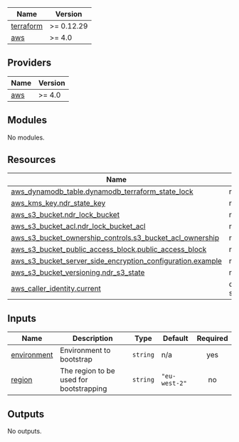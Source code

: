 <!-- BEGIN_TF_DOCS -->

| Name                                                                     | Version    |
| ------------------------------------------------------------------------ | ---------- |
| <a name="requirement_terraform"></a> [terraform](#requirement_terraform) | >= 0.12.29 |
| <a name="requirement_aws"></a> [aws](#requirement_aws)                   | >= 4.0     |

## Providers

| Name                                             | Version |
| ------------------------------------------------ | ------- |
| <a name="provider_aws"></a> [aws](#provider_aws) | >= 4.0  |

## Modules

No modules.

## Resources

| Name                                                                                                                                                                                     | Type        |
| ---------------------------------------------------------------------------------------------------------------------------------------------------------------------------------------- | ----------- |
| [aws_dynamodb_table.dynamodb_terraform_state_lock](https://registry.terraform.io/providers/hashicorp/aws/latest/docs/resources/dynamodb_table)                                           | resource    |
| [aws_kms_key.ndr_state_key](https://registry.terraform.io/providers/hashicorp/aws/latest/docs/resources/kms_key)                                                                         | resource    |
| [aws_s3_bucket.ndr_lock_bucket](https://registry.terraform.io/providers/hashicorp/aws/latest/docs/resources/s3_bucket)                                                                   | resource    |
| [aws_s3_bucket_acl.ndr_lock_bucket_acl](https://registry.terraform.io/providers/hashicorp/aws/latest/docs/resources/s3_bucket_acl)                                                       | resource    |
| [aws_s3_bucket_ownership_controls.s3_bucket_acl_ownership](https://registry.terraform.io/providers/hashicorp/aws/latest/docs/resources/s3_bucket_ownership_controls)                     | resource    |
| [aws_s3_bucket_public_access_block.public_access_block](https://registry.terraform.io/providers/hashicorp/aws/latest/docs/resources/s3_bucket_public_access_block)                       | resource    |
| [aws_s3_bucket_server_side_encryption_configuration.example](https://registry.terraform.io/providers/hashicorp/aws/latest/docs/resources/s3_bucket_server_side_encryption_configuration) | resource    |
| [aws_s3_bucket_versioning.ndr_s3_state](https://registry.terraform.io/providers/hashicorp/aws/latest/docs/resources/s3_bucket_versioning)                                                | resource    |
| [aws_caller_identity.current](https://registry.terraform.io/providers/hashicorp/aws/latest/docs/data-sources/caller_identity)                                                            | data source |

## Inputs

| Name                                                               | Description                             | Type     | Default       | Required |
| ------------------------------------------------------------------ | --------------------------------------- | -------- | ------------- | :------: |
| <a name="input_environment"></a> [environment](#input_environment) | Environment to bootstrap                | `string` | n/a           |   yes    |
| <a name="input_region"></a> [region](#input_region)                | The region to be used for bootstrapping | `string` | `"eu-west-2"` |    no    |

## Outputs

No outputs.
